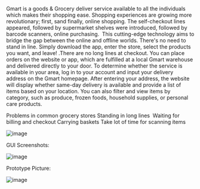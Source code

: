 Gmart is a goods & Grocery deliver service available to all the individuals which makes their shopping ease.
Shopping experiences are growing more revolutionary; first, sand finally, online shopping. The self-checkout lines appeared, followed by supermarket shelves were introduced, followed by barcode scanners, online purchasing. 
This cutting-edge technology aims to bridge the gap between the online and offline worlds.
There's no need to stand in line. Simply download the app, enter the store, select the products you want, and leave! .There are no long lines at checkout.
You can place orders on the website or app, which are fulfilled at a local Gmart warehouse and delivered directly to your door.
To determine whether the service is available in your area, log in to your account and input your delivery address on the Gmart homepage.
After entering your address, the website will display whether same-day delivery is available and provide a list of items based on your location.
You can also filter and view items by category, such as produce, frozen foods, household supplies, or personal care products.

Problems in common grocery stores 
Standing in long lines 
Waiting for billing and checkout
Carrying baskets
Take lot of time for scanning items

![image](https://github.com/KotaShamitha/Digitally-automated-mart/assets/141522120/0e9e8a36-6375-402b-a0e7-3216b87ac792)



GUI Screenshots:


![image](https://github.com/KotaShamitha/Digitally-automated-mart/assets/141522120/24ac342c-59f5-4850-ab1f-adcc383df170)



Prototype Picture:


![image](https://github.com/KotaShamitha/Digitally-automated-mart/assets/141522120/897fa172-a5fd-4d25-9fe7-41c0f95a3572)

